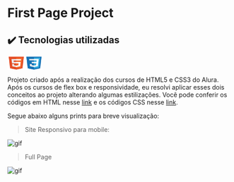 <h1>First Page Project</h1>

## ✔️ Tecnologias utilizadas

<img align="center" alt="Larissa-HTML" height="30" width="40" src="https://raw.githubusercontent.com/devicons/devicon/master/icons/html5/html5-original.svg"><img align="center" alt="Larissa-CSS" height="30" width="40" src="https://raw.githubusercontent.com/devicons/devicon/master/icons/css3/css3-original.svg">

Projeto criado após a realização dos cursos de HTML5 e CSS3 do Alura. Após os cursos de flex box e responsividade, eu resolvi aplicar esses dois conceitos ao projeto alterando algumas estilizações. Você pode conferir os códigos em HTML nesse [link](https://github.com/antoniornneto/first-page-project/tree/main/html) e os códigos CSS nesse [link](https://github.com/antoniornneto/first-page-project/tree/main/css).

Segue abaixo alguns prints para breve visualização:

>Site Responsivo para mobile:

![gif](https://media2.giphy.com/media/KUnvQaZh5UYX7ZwnZM/giphy.gif?cid=790b76117b72939117aad36d110ef763e874b85dac9048f2&rid=giphy.gif&ct=g)

>Full Page

![gif](https://media1.giphy.com/media/v6Hyj9O2oF8u9Zg9HK/giphy.gif?cid=790b7611e003e13ceba21956044fdd7fc957391500f4db66&rid=giphy.gif&ct=g)
